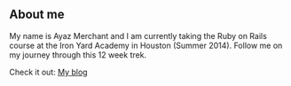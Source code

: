 ## About me

My name is Ayaz Merchant and I am currently taking the Ruby on Rails course at the Iron Yard Academy in Houston (Summer 2014). Follow me on my journey through this 12 week trek.

Check it out: [My blog](http://ayazmerchant.me/)
